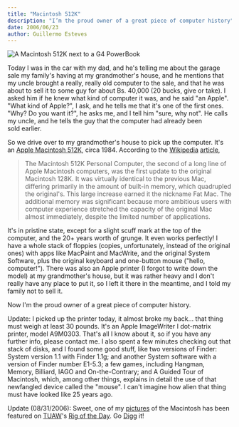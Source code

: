 ```yaml
---
title: "Macintosh 512K"
description: "I’m the proud owner of a great piece of computer history"
date: 2006/06/23
author: Guillermo Esteves
---
```


![A Macintosh 512K next to a G4 PowerBook](blog/2006-06-23-macintosh-512k/174194303_289ea55115_o.jpg)

Today I was in the car with my dad, and he's telling me about the garage sale my family's having at my grandmother's house, and he mentions that my uncle brought a really, really old computer to the sale, and that he was about to sell it to some guy for about Bs. 40,000 (20 bucks, give or take). I asked him if he knew what kind of computer it was, and he said "an Apple". "What kind of Apple?", I ask, and he tells me that it's one of the first ones. "Why? Do you want it?", he asks me, and I tell him "sure, why not". He calls my uncle, and he tells the guy that the computer had already been sold earlier.

So we drive over to my grandmother's house to pick up the computer. It's an [Apple Macintosh 512K](http://en.wikipedia.org/wiki/Macintosh_512K), circa 1984. According to the [Wikipedia](http://en.wikipedia.org) [article](http://en.wikipedia.org/wiki/Macintosh_512K),

> The Macintosh 512K Personal Computer, the second of a long line of Apple Macintosh computers, was the first update to the original Macintosh 128K. It was virtually identical to the previous Mac, differing primarily in the amount of built-in memory, which quadrupled the original's. This large increase earned it the nickname Fat Mac. The additional memory was significant because more ambitious users with computer experience stretched the capacity of the original Mac almost immediately, despite the limited number of applications.

It's in pristine state, except for a slight scuff mark at the top of the computer, and the 20+ years worth of grunge. It even works perfectly! I have a whole stack of floppies (copies, unfortunately, instead of the original ones) with apps like MacPaint and MacWrite, and the original System Software, plus the original keyboard and one-button mouse ("hello, computer!"). There was also an Apple printer (I forgot to write down the model) at my grandmother's house, but it was rather heavy and I don't really have any place to put it, so I left it there in the meantime, and I told my family not to sell it.

Now I'm the proud owner of a great piece of computer history.

Update: I picked up the printer today, it almost broke my back… that thing must weigh at least 30 pounds. It's an Apple ImageWriter I dot-matrix printer, model A9M0303. That's all I know about it, so if you have any further info, please contact me. I also spent a few minutes checking out that stack of disks, and I found some good stuff, like two versions of Finder: System version 1.1 with Finder 1.1g; and another System software with a version of Finder number E1-5.3; a few games, including Hangman, Memory, Billiard, IAGO and On-the-Contrary; and A Guided Tour of Macintosh, which, among other things, explains in detail the use of that newfangled device called the "mouse". I can't imagine how alien that thing must have looked like 25 years ago.

Update (08/31/2006): Sweet, one of my [pictures](http://www.flickr.com/photos/gesteves/174194407/) of the Macintosh has been featured on [TUAW](http://www.tuaw.com/)'s [Rig of the Day](http://www.tuaw.com/2006/08/30/rig-of-the-day-retro-simplistic/). Go [Digg](http://digg.com/apple/A_Macintosh_512k_and_a_PowerBook_G4) it!
